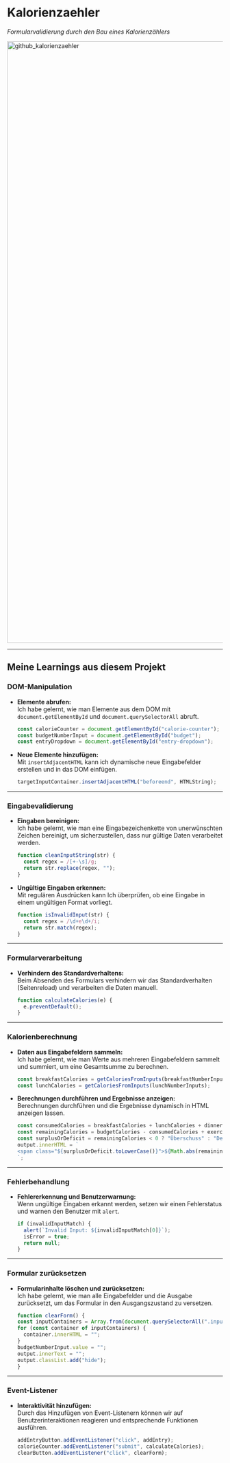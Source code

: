 # Kalorienzaehler 
*Formularvalidierung durch den Bau eines Kalorienzählers*


<img width="1402" alt="github_kalorienzaehler" src="https://github.com/WingsOfFury/kalorienzaehler/assets/85767977/e62d853e-e1e3-42a2-8fac-76b996d377f3">

---




## Meine Learnings aus diesem Projekt

### DOM-Manipulation
- **Elemente abrufen:** <br /> Ich habe gelernt, wie man Elemente aus dem DOM mit `document.getElementById` und `document.querySelectorAll` abruft.
  ```javascript
  const calorieCounter = document.getElementById("calorie-counter");
  const budgetNumberInput = document.getElementById("budget");
  const entryDropdown = document.getElementById("entry-dropdown");
  ```

- **Neue Elemente hinzufügen:** <br /> Mit `insertAdjacentHTML` kann ich dynamische neue Eingabefelder erstellen und in das DOM einfügen.
  ```javascript
  targetInputContainer.insertAdjacentHTML("beforeend", HTMLString);
  ```
---

### Eingabevalidierung
- **Eingaben bereinigen:** <br /> Ich habe gelernt, wie man eine Eingabezeichenkette von unerwünschten Zeichen bereinigt, um sicherzustellen, dass nur gültige Daten verarbeitet werden.
  ```javascript
  function cleanInputString(str) {
    const regex = /[+-\s]/g;
    return str.replace(regex, "");
  }
  ```
- **Ungültige Eingaben erkennen:** <br /> Mit regulären Ausdrücken kann Ich überprüfen, ob eine Eingabe in einem ungültigen Format vorliegt.
  ```javascript
  function isInvalidInput(str) {
    const regex = /\d+e\d+/i;
    return str.match(regex);
  }
  ```
---
  
### Formularverarbeitung
- **Verhindern des Standardverhaltens:** <br /> Beim Absenden des Formulars verhindern wir das Standardverhalten (Seitenreload) und verarbeiten die Daten manuell.
  ```javascript
  function calculateCalories(e) {
    e.preventDefault();
  }
  ```
---

### Kalorienberechnung
- **Daten aus Eingabefeldern sammeln:** <br /> Ich habe gelernt, wie man Werte aus mehreren Eingabefeldern sammelt und summiert, um eine Gesamtsumme zu berechnen.
  ```javascript
  const breakfastCalories = getCaloriesFromInputs(breakfastNumberInputs);
  const lunchCalories = getCaloriesFromInputs(lunchNumberInputs);
  ```

- **Berechnungen durchführen und Ergebnisse anzeigen:** <br /> Berechnungen durchführen und die Ergebnisse dynamisch in HTML anzeigen lassen.
  ```javascript
  const consumedCalories = breakfastCalories + lunchCalories + dinnerCalories + snacksCalories;
  const remainingCalories = budgetCalories - consumedCalories + exerciseCalories;
  const surplusOrDeficit = remainingCalories < 0 ? "Überschuss" : "Defizit";
  output.innerHTML = `
  <span class="${surplusOrDeficit.toLowerCase()}">${Math.abs(remainingCalories)} Kalorien ${surplusOrDeficit}</span>
  `;
  ```
---

### Fehlerbehandlung
- **Fehlererkennung und Benutzerwarnung:** <br /> Wenn ungültige Eingaben erkannt werden, setzen wir einen Fehlerstatus und warnen den Benutzer mit `alert`.
  ```javascript
  if (invalidInputMatch) {
    alert(`Invalid Input: ${invalidInputMatch[0]}`);
    isError = true;
    return null;
  }
  ```
---

### Formular zurücksetzen
- **Formularinhalte löschen und zurücksetzen:** <br /> Ich habe gelernt, wie man alle Eingabefelder und die Ausgabe zurücksetzt, um das Formular in den Ausgangszustand zu versetzen.
  ```javascript
  function clearForm() {
  const inputContainers = Array.from(document.querySelectorAll(".input-container"));
  for (const container of inputContainers) {
    container.innerHTML = "";
  }
  budgetNumberInput.value = "";
  output.innerText = "";
  output.classList.add("hide");
  }
  ```
---

### Event-Listener
- **Interaktivität hinzufügen:** <br /> Durch das Hinzufügen von Event-Listenern können wir auf Benutzerinteraktionen reagieren und entsprechende Funktionen ausführen.
  ```javascript
  addEntryButton.addEventListener("click", addEntry);
  calorieCounter.addEventListener("submit", calculateCalories);
  clearButton.addEventListener("click", clearForm);
  ```
